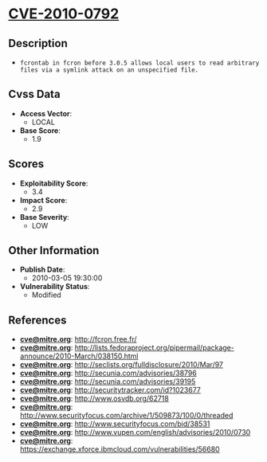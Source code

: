
# [CVE-2010-0792](https://cve.mitre.org/cgi-bin/cvename.cgi?name=CVE-2010-0792)

## Description

- `fcrontab in fcron before 3.0.5 allows local users to read arbitrary files via a symlink attack on an unspecified file.`

## Cvss Data

- **Access Vector**:
  - LOCAL
- **Base Score**:
  - 1.9

## Scores

- **Exploitability Score**:
  - 3.4
- **Impact Score**:
  - 2.9
- **Base Severity**:
  - LOW

## Other Information

- **Publish Date**:
  - 2010-03-05 19:30:00
- **Vulnerability Status**:
  - Modified

## References

- **cve@mitre.org**: http://fcron.free.fr/
- **cve@mitre.org**: http://lists.fedoraproject.org/pipermail/package-announce/2010-March/038150.html
- **cve@mitre.org**: http://seclists.org/fulldisclosure/2010/Mar/97
- **cve@mitre.org**: http://secunia.com/advisories/38796
- **cve@mitre.org**: http://secunia.com/advisories/39195
- **cve@mitre.org**: http://securitytracker.com/id?1023677
- **cve@mitre.org**: http://www.osvdb.org/62718
- **cve@mitre.org**: http://www.securityfocus.com/archive/1/509873/100/0/threaded
- **cve@mitre.org**: http://www.securityfocus.com/bid/38531
- **cve@mitre.org**: http://www.vupen.com/english/advisories/2010/0730
- **cve@mitre.org**: https://exchange.xforce.ibmcloud.com/vulnerabilities/56680
